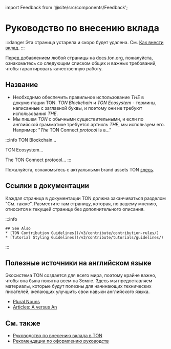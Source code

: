 import Feedback from '@site/src/components/Feedback';

# Руководство по внесению вклада

:::danger
Эта страница устарела и скоро будет удалена.
См. [Как внести вклад](/v3/contribute/).
:::

Перед добавлением любой страницы на docs.ton.org, пожалуйста, ознакомьтесь со следующим списком общих и важных требований, чтобы гарантировать качественную работу.

## Название

- Необходимо обеспечить правильное использование _THE_ в документации TON. _TON Blockchain_ и _TON Ecosystem_ - термины, написанные с заглавной буквы, и поэтому они не требуют использования _THE_.
- Мы пишем _TON_ с обычными существительными, и если по английской грамматике требуется артикль _THE_, мы используем его. Например: "_The_ TON Connect _protocol_ is a..."

:::info
TON Blockchain...

TON Ecosystem...

The TON Connect protocol...
:::

Пожалуйста, ознакомьтесь с актуальными brand assets TON [здесь](https://ton.org/en/brand-assets).

## Ссылки в документации

Каждая страница в документации TON должна заканчиваться разделом "См. также". Разместите там страницу, которая, по вашему мнению, относится к текущей странице без дополнительного описания.

:::info

```
## See Also
* [TON Contribution Guidelines](/v3/contribute/contribution-rules/)
* [Tutorial Styling Guidelines](/v3/contribute/tutorials/guidelines/)
```

:::

## Полезные источники на английском языке

Экосистема TON создается для всего мира, поэтому крайне важно, чтобы она была понятна всем на Земле. Здесь мы предоставляем материалы, которые будут полезны для начинающих технических писателей, желающих улучшить свои навыки английского языка.

- [Plural Nouns](https://www.grammarly.com/blog/plural-nouns/)
- [Articles: A versus An](https://owl.purdue.edu/owl/general_writing/grammar/articles_a_versus_an.html)

## См. также

- [Руководство по внесению вклада в TON](/v3/contribute/contribution-rules/)
- [Рекомендации по оформлению руководств](/v3/contribute/tutorials/guidelines/)

<Feedback />

